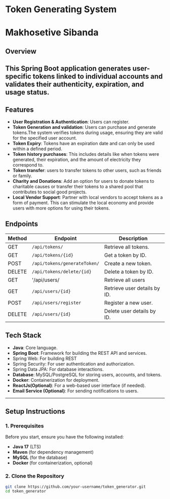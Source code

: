 # Token Generating System
# Makhosetive Sibanda

## Overview
This Spring Boot application generates user-specific tokens linked to individual accounts and validates their authenticity, expiration, and usage status.
---
## Features
- **User Registration & Authentication**: Users can register.
- **Token Generation and validation**: Users can purchase and generate tokens.The system verifies tokens during usage, ensuring they are valid for the specified user account.
- **Token Expiry**: Tokens have an expiration date and can only be used within a defined period.
- **Token history purchases**: This includes details like when tokens were generated, their expiration, and the amount of electricity they correspond to.
- **Token transfer**:  users to transfer tokens to other users, such as friends or family.
- **Charity and Donations**: Add an option for users to donate tokens to charitable causes or transfer their tokens to a shared pool that contributes to social good projects.
- **Local Vendor Support**: Partner with local vendors to accept tokens as a form of payment. This can stimulate the local economy and provide users with more options for using their tokens.

## Endpoints

| Method    | Endpoint                          | Description                           |
|-----------|-----------------------------------|---------------------------------------|
| GET       | `/api/tokens/`                    | Retrieve all tokens.                  |
| GET       | `/api/tokens/{id}`                | Get a token by ID.                    |
| POST      | `/api/tokens/generateToken/`      | Create a new token.                   |
| DELETE    | `/api/tokens/delete/{id}`         | Delete a token by ID.                 |
| GET       | '/api/users/                      | Retrieve all users                    |
| GET       | `/api/users/{id}`                 | Retrieve user details by ID.          |
| POST      | `/api/users/register`             | Register a new user.                  |
| DELETE    | `/api/users/{id}`                 | Delete user details by ID.            |

## Tech Stack
- **Java**: Core language.
- **Spring Boot**: Framework for building the REST API and services.
 - Spring Web: For building REST
 - Spring Security: For user authentication and authorization.
 - Spring Data JPA: For database interactions.
- **Database**: MySQL/PostgreSQL for storing users, accounts, and tokens.
- **Docker**: Containerization for deployment.
- **ReactJs(Optional)**: For a web-based user interface (if needed).
- **Email Service (Optional)**: For sending notifications to users.
---
## Setup Instructions
### 1. Prerequisites
Before you start, ensure you have the following installed:
- **Java 17** (LTS)
- **Maven** (for dependency management)
- **MySQL** (for the database)
- **Docker** (for containerization, optional)
### 2. Clone the Repository
```bash
git clone https://github.com/your-username/token_generator.git
cd token_generator
